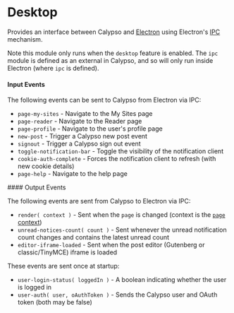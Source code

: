 # Desktop

Provides an interface between Calypso and [Electron](https://github.com/atom/electron) using Electron's [IPC](https://github.com/atom/electron/blob/master/docs/api/ipc-main.md) mechanism.

Note this module only runs when the `desktop` feature is enabled. The `ipc` module is defined as an external in Calypso, and so will only
run inside Electron (where `ipc` is defined).

#### Input Events

The following events can be sent to Calypso from Electron via IPC:

- `page-my-sites` - Navigate to the My Sites page
- `page-reader` - Navigate to the Reader page
- `page-profile` - Navigate to the user's profile page
- `new-post` - Trigger a Calypso new post event
- `signout` - Trigger a Calypso sign out event
- `toggle-notification-bar` - Toggle the visibility of the notification client
- `cookie-auth-complete` - Forces the notification client to refresh (with new cookie details)
- `page-help` - Navigate to the help page

#### Output Events

The following events are sent from Calypso to Electron via IPC:

- `render( context )` - Sent when the `page` is changed (context is the [`page` context](https://visionmedia.github.io/page.js/#context))
- `unread-notices-count( count )` - Sent whenever the unread notification count changes and contains the latest unread count
- `editor-iframe-loaded` - Sent when the post editor (Gutenberg or classic/TinyMCE) iframe is loaded

These events are sent once at startup:

- `user-login-status( loggedIn )` - A boolean indicating whether the user is logged in
- `user-auth( user, oAuthToken )` - Sends the Calypso user and OAuth token (both may be false)
